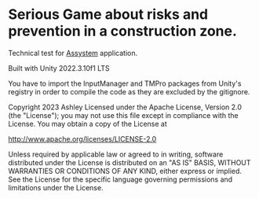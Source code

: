 # Serious Game about risks and prevention in a construction zone.
 Technical test for [Assystem](https://www.assystem.com/en/) application.

 Built with Unity 2022.3.10f1 LTS

 You have to import the InputManager and TMPro packages from Unity's
 registry in order to compile the code as they are excluded by the gitignore.

 Copyright 2023 Ashley
 Licensed under the Apache License, Version 2.0 (the "License");
 you may not use this file except in compliance with the License.
 You may obtain a copy of the License at
 
 http://www.apache.org/licenses/LICENSE-2.0
 
 Unless required by applicable law or agreed to in writing, software
 distributed under the License is distributed on an "AS IS" BASIS,
 WITHOUT WARRANTIES OR CONDITIONS OF ANY KIND, either express or implied.
 See the License for the specific language governing permissions and
 limitations under the License.
